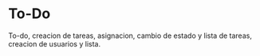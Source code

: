 # To-Do
To-do, creacion de tareas, asignacion, cambio de estado y lista de tareas, creacion de usuarios y lista.
